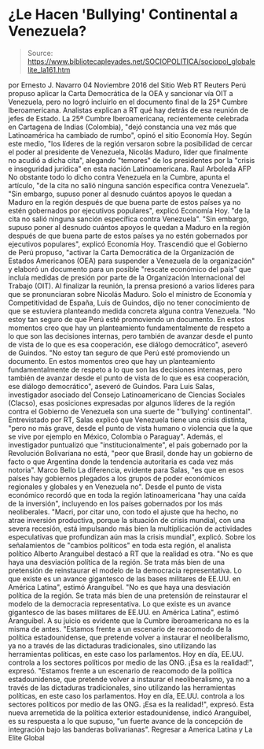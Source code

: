 # ¿Le Hacen 'Bullying' Continental a Venezuela?

> Source: https://www.bibliotecapleyades.net/SOCIOPOLITICA/sociopol_globalelite_la161.htm

por Ernesto J. Navarro 04 Noviembre 2016
del Sitio Web RT
Reuters
Perú propuso aplicar
la Carta Democrática de la OEA
y sancionar vía OIT a Venezuela,
pero no logró incluirlo en el documento final
de la 25ª Cumbre Iberoamericana.
Analistas explican a RT
qué hay detrás
de esa reunión de jefes de Estado.
La 25ª Cumbre Iberoamericana, recientemente celebrada en Cartagena de Indias (Colombia), "dejó constancia una vez más que Latinoamérica ha cambiado de rumbo", opinó el sitio Economía Hoy.
Según este medio,
"los líderes de la región versaron sobre la posibilidad de cercar el poder al presidente de Venezuela, Nicolás Maduro, líder que finalmente no acudió a dicha cita", alegando "temores" de los presidentes por la "crisis e inseguridad jurídica" en esta nación Latinoamericana.
Raul Arboleda
AFP
No obstante todo lo dicho contra Venezuela en la Cumbre, apunta el artículo,
"de la cita no salió ninguna sanción específica contra Venezuela". "Sin embargo, supuso poner al desnudo cuántos apoyos le quedan a Maduro en la región después de que buena parte de estos países ya no estén gobernados por ejecutivos populares", explicó Economía Hoy.
"de la cita no salió ninguna sanción específica contra Venezuela".
"Sin embargo, supuso poner al desnudo cuántos apoyos le quedan a Maduro en la región después de que buena parte de estos países ya no estén gobernados por ejecutivos populares", explicó Economía Hoy.
Trascendió que el Gobierno de Perú propuso,
"activar la Carta Democrática de la Organización de Estados Americanos (OEA) para suspender a Venezuela de la organización" y elaboró un documento para un posible "rescate económico del país" que incluía medidas de presión por parte de la Organización Internacional del Trabajo (OIT).
Al finalizar la reunión, la prensa presionó a varios líderes para que se pronunciaran sobre Nicolás Maduro.
Solo el ministro de Economía y Competitividad de España, Luis de Guindos, dijo no tener conocimiento de que se estuviera planteando medida concreta alguna contra Venezuela.
"No estoy tan seguro de que Perú esté promoviendo un documento. En estos momentos creo que hay un planteamiento fundamentalmente de respeto a lo que son las decisiones internas, pero también de avanzar desde el punto de vista de lo que es esa cooperación, ese diálogo democrático", aseveró de Guindos.
"No estoy tan seguro de que Perú esté promoviendo un documento.
En estos momentos creo que hay un planteamiento fundamentalmente de respeto a lo que son las decisiones internas, pero también de avanzar desde el punto de vista de lo que es esa cooperación, ese diálogo democrático", aseveró de Guindos.
Para Luis Salas, investigador asociado del Consejo Latinoamericano de Ciencias Sociales (Clacso), esas posiciones expresadas por algunos líderes de la región contra el Gobierno de Venezuela son una suerte de "'bullying' continental".
Entrevistado por RT, Salas explicó que Venezuela tiene una crisis distinta,
"pero no más grave, desde el punto de vista humano o violencia que la que se vive por ejemplo en México, Colombia o Paraguay".
Además, el investigador puntualizó que "institucionalmente", el país gobernado por la Revolución Bolivariana no está,
"peor que Brasil, donde hay un gobierno de facto o que Argentina donde la tendencia autoritaria es cada vez más notoria".
Marco Bello
La diferencia, evidente para Salas,
"es que en esos países hay gobiernos plegados a los grupos de poder económicos regionales y globales y en Venezuela no".
Desde el punto de vista económico recordó que en toda la región latinoamericana "hay una caída de la inversión", incluyendo en los países gobernados por los más neoliberales.
"Macri, por citar uno, con todo el ajuste que ha hecho, no atrae inversión productiva, porque la situación de crisis mundial, con una severa recesión, está impulsando más bien la multiplicación de actividades especulativas que profundizan aún mas la crisis mundial", explicó.
Sobre los señalamientos de "cambios políticos" en toda esta región, el analista político Alberto Aranguibel destacó a RT que la realidad es otra.
"No es que haya una desviación política de la región. Se trata más bien de una pretensión de reinstaurar el modelo de la democracia representativa. Lo que existe es un avance gigantesco de las bases militares de EE.UU. en América Latina", estimó Aranguibel.
"No es que haya una desviación política de la región. Se trata más bien de una pretensión de reinstaurar el modelo de la democracia representativa.
Lo que existe es un avance gigantesco de las bases militares de EE.UU. en América Latina", estimó Aranguibel.
A su juicio es evidente que la Cumbre iberoamericana no es la misma de antes.
"Estamos frente a un escenario de reacomodo de la política estadounidense, que pretende volver a instaurar el neoliberalismo, ya no a través de las dictaduras tradicionales, sino utilizando las herramientas políticas, en este caso los parlamentos. Hoy en día, EE.UU. controla a los sectores políticos por medio de las ONG. ¡Esa es la realidad!", expresó.
"Estamos frente a un escenario de reacomodo de la política estadounidense, que pretende volver a instaurar el neoliberalismo, ya no a través de las dictaduras tradicionales, sino utilizando las herramientas políticas, en este caso los parlamentos.
Hoy en día, EE.UU. controla a los sectores políticos por medio de las ONG.
¡Esa es la realidad!", expresó.
Esta nueva arremetida de la política exterior estadounidense, indicó Aranguibel, es su respuesta a lo que supuso,
"un fuerte avance de la concepción de integración bajo las banderas bolivarianas".
Regresar a America Latina y La Elite Global
